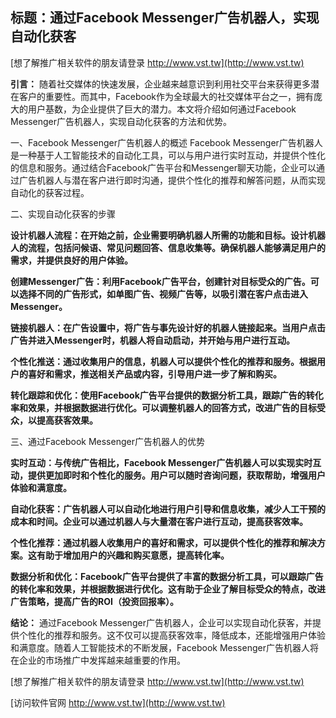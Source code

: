 ## **标题：通过Facebook Messenger广告机器人，实现自动化获客**

[想了解推广相关软件的朋友请登录 http://www.vst.tw](http://www.vst.tw)

**引言：**
随着社交媒体的快速发展，企业越来越意识到利用社交平台来获得更多潜在客户的重要性。而其中，Facebook作为全球最大的社交媒体平台之一，拥有庞大的用户基数，为企业提供了巨大的潜力。本文将介绍如何通过Facebook Messenger广告机器人，实现自动化获客的方法和优势。

一、Facebook Messenger广告机器人的概述
Facebook Messenger广告机器人是一种基于人工智能技术的自动化工具，可以与用户进行实时互动，并提供个性化的信息和服务。通过结合Facebook广告平台和Messenger聊天功能，企业可以通过广告机器人与潜在客户进行即时沟通，提供个性化的推荐和解答问题，从而实现自动化的获客过程。

二、实现自动化获客的步骤

**设计机器人流程：在开始之前，企业需要明确机器人所需的功能和目标。设计机器人的流程，包括问候语、常见问题回答、信息收集等。确保机器人能够满足用户的需求，并提供良好的用户体验。**

**创建Messenger广告：利用Facebook广告平台，创建针对目标受众的广告。可以选择不同的广告形式，如单图广告、视频广告等，以吸引潜在客户点击进入Messenger。**

**链接机器人：在广告设置中，将广告与事先设计好的机器人链接起来。当用户点击广告并进入Messenger时，机器人将自动启动，并开始与用户进行互动。**

**个性化推送：通过收集用户的信息，机器人可以提供个性化的推荐和服务。根据用户的喜好和需求，推送相关产品或内容，引导用户进一步了解和购买。**

**转化跟踪和优化：使用Facebook广告平台提供的数据分析工具，跟踪广告的转化率和效果，并根据数据进行优化。可以调整机器人的回答方式，改进广告的目标受众，以提高获客效果。**

三、通过Facebook Messenger广告机器人的优势

**实时互动：与传统广告相比，Facebook Messenger广告机器人可以实现实时互动，提供更加即时和个性化的服务。用户可以随时咨询问题，获取帮助，增强用户体验和满意度。**

**自动化获客：广告机器人可以自动化地进行用户引导和信息收集，减少人工干预的成本和时间。企业可以通过机器人与大量潜在客户进行互动，提高获客效率。**

**个性化推荐：通过机器人收集用户的喜好和需求，可以提供个性化的推荐和解决方案。这有助于增加用户的兴趣和购买意愿，提高转化率。**

**数据分析和优化：Facebook广告平台提供了丰富的数据分析工具，可以跟踪广告的转化率和效果，并根据数据进行优化。这有助于企业了解目标受众的特点，改进广告策略，提高广告的ROI（投资回报率）。**

**结论：**
通过Facebook Messenger广告机器人，企业可以实现自动化获客，并提供个性化的推荐和服务。这不仅可以提高获客效率，降低成本，还能增强用户体验和满意度。随着人工智能技术的不断发展，Facebook Messenger广告机器人将在企业的市场推广中发挥越来越重要的作用。

[想了解推广相关软件的朋友请登录 http://www.vst.tw](http://www.vst.tw)


[访问软件官网 http://www.vst.tw](http://www.vst.tw)
